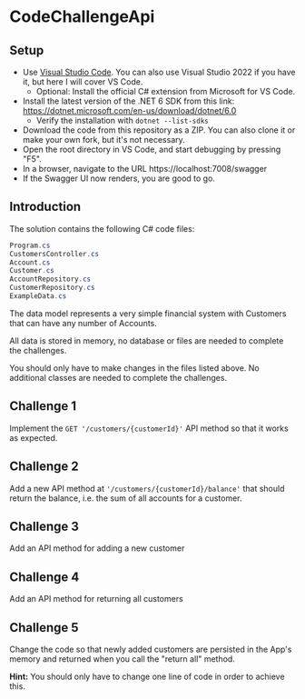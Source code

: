 # CodeChallengeApi
## Setup
* Use [Visual Studio Code](https://code.visualstudio.com/). You can also use Visual Studio 2022 if you have it, but here I will cover VS Code.
  * Optional: Install the official C# extension from Microsoft for VS Code. 
* Install the latest version of the .NET 6 SDK from this link: https://dotnet.microsoft.com/en-us/download/dotnet/6.0
  * Verify the installation with `dotnet --list-sdks`
* Download the code from this repository as a ZIP. You can also clone it or make your own fork, but it's not necessary.
* Open the root directory in VS Code, and start debugging by pressing "F5".
* In a browser, navigate to the URL https://localhost:7008/swagger
* If the Swagger UI now renders, you are good to go.

## Introduction
The solution contains the following C# code files:
```C#
Program.cs 
CustomersController.cs
Account.cs
Customer.cs
AccountRepository.cs
CustomerRepository.cs
ExampleData.cs
```

The data model represents a very simple financial system with Customers that can have any number of Accounts.

All data is stored in memory, no database or files are needed to complete the challenges.

You should only have to make changes in the files listed above. No additional classes are needed to complete the challenges.

## Challenge 1
Implement the `GET '/customers/{customerId}'` API method so that it works as expected.

## Challenge 2
Add a new API method at `'/customers/{customerId}/balance'` that should return the balance, i.e. the sum of all accounts for a customer.

## Challenge 3 
Add an API method for adding a new customer

## Challenge 4
Add an API method for returning all customers

## Challenge 5
Change the code so that newly added customers are persisted in the App's memory and returned when you call the "return all" method. 

**Hint:** You should only have to change one line of code in order to achieve this.
